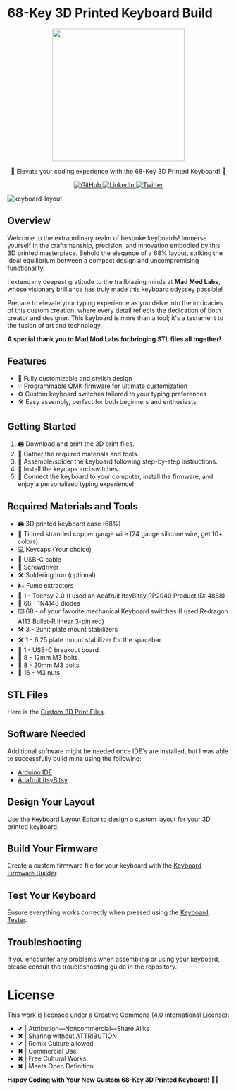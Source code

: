 # 68-Key 3D Printed Keyboard Build

<p align="center">
  <img src="https://octodex.github.com/images/daftpunktocat-thomas.gif" width="300" height="300">
</p>

<p align="center">
  🚀 Elevate your coding experience with the 68-Key 3D Printed Keyboard! 🚀
</p>

<p align="center">
  <a href="https://github.com/ailyncodes">
    <img src="https://img.shields.io/badge/GitHub-0077B5?style=for-the-badge&logo=github&logoColor=white" alt="GitHub">
  </a>
  <a href="https://www.linkedin.com/in/ailyn-diaz-802943225">
    <img src="https://img.shields.io/badge/LinkedIn-0077B5?style=for-the-badge&logo=linkedin&logoColor=white" alt="LinkedIn">
  </a>
  <a href="https://twitter.com/L19U1D4N63L">
    <img src="https://img.shields.io/badge/Twitter-0077B5?style=for-the-badge&logo=twitter&logoColor=white" alt="Twitter">
  </a>
</p>

![keyboard-layout](https://github.com/ailynux/68key-3d-build/assets/95152597/31ff57e4-b50a-48b1-a8b6-8e20c793a47d)

## Overview

Welcome to the extraordinary realm of bespoke keyboards! Immerse yourself in the craftsmanship, precision, and innovation embodied by this 3D printed masterpiece. Behold the elegance of a 68% layout, striking the ideal equilibrium between a compact design and uncompromising functionality.

I extend my deepest gratitude to the trailblazing minds at **Mad Mod Labs**, whose visionary brilliance has truly made this keyboard odyssey possible!

Prepare to elevate your typing experience as you delve into the intricacies of this custom creation, where every detail reflects the dedication of both creator and designer. This keyboard is more than a tool; it's a testament to the fusion of art and technology.

**A special thank you to Mad Mod Labs for bringing STL files all together!**


## Features

- 🎨 Fully customizable and stylish design
- 💡 Programmable QMK firmware for ultimate customization
- ⚙️ Custom keyboard switches tailored to your typing preferences
- 🛠️ Easy assembly, perfect for both beginners and enthusiasts

## Getting Started

1. 🖨️ Download and print the 3D print files.
2. 🧰 Gather the required materials and tools.
3. 🔧 Assemble/solder the keyboard following step-by-step instructions.
4. 🎹 Install the keycaps and switches.
5. 🚀 Connect the keyboard to your computer, install the firmware, and enjoy a personalized typing experience!

## Required Materials and Tools

- 🖨️ 3D printed keyboard case (68%)
- 🌈 Tinned stranded copper gauge wire (24 gauge silicone wire, get 10+ colors)
- 💻 Keycaps (Your choice)
- 🔌 USB-C cable
- 🔧 Screwdriver
- 🛠️ Soldering iron (optional)
- 🌬️ Fume extractors
- 🔲 1 - Teensy 2.0 (I used an Adafruit ItsyBitsy RP2040 Product ID: 4888)
- 🔴 68 - 1N4148 diodes
- ⌨️ 68 - of your favorite mechanical Keyboard switches (I used Redragon A113 Bullet-R linear 3-pin red)
- 🛠️ 3 - 2unit plate mount stabilizers
- 🛠️ 1 - 6.25 plate mount stabilizer for the spacebar
- 🔲 1 - USB-C breakout board
- 🔩 8 - 12mm M3 bolts
- 🔩 8 - 20mm M3 bolts
- 🔩 16 - M3 nuts

## STL Files

Here is the [Custom 3D Print Files](https://www.printables.com/model/307908-mechanical-keyboard-68-key-65/).

## Software Needed

Additional software might be needed once IDE's are installed, but I was able to successfully build mine using the following:
- [Arduino IDE](https://www.arduino.cc/en/software/)
- [Adafruit ItsyBitsy](https://www.adafruit.com/product/4888/)

## Design Your Layout

Use the [Keyboard Layout Editor](http://www.keyboard-layout-editor.com/#/) to design a custom layout for your 3D printed keyboard.

## Build Your Firmware

Create a custom firmware file for your keyboard with the [Keyboard Firmware Builder](https://kbfirmware.com/).

## Test Your Keyboard

Ensure everything works correctly when pressed using the [Keyboard Tester](https://www.keyboardtester.com/).

## Troubleshooting

If you encounter any problems when assembling or using your keyboard, please consult the troubleshooting guide in the repository.

# License 

This work is licensed under a Creative Commons (4.0 International License):
- ✔ | Attribution—Noncommercial—Share Alike
- ✖ | Sharing without ATTRIBUTION
- ✔ | Remix Culture allowed
- ✖ | Commercial Use
- ✖ | Free Cultural Works
- ✖ | Meets Open Definition

**Happy Coding with Your New Custom 68-Key 3D Printed Keyboard!** 🚀✨
